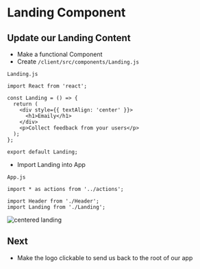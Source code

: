 # Landing Component

## Update our Landing Content
* Make a functional Component
* Create `/client/src/components/Landing.js`

`Landing.js`

```
import React from 'react';

const Landing = () => {
  return (
    <div style={{ textAlign: 'center' }}>
      <h1>Emaily</h1>
    </div>
    <p>Collect feedback from your users</p>
  );
};

export default Landing;
```

* Import Landing into App

`App.js`

```
import * as actions from '../actions';

import Header from './Header';
import Landing from './Landing';
```

![centered landing](https://i.imgur.com/srkaooT.png)

## Next
* Make the logo clickable to send us back to the root of our app
